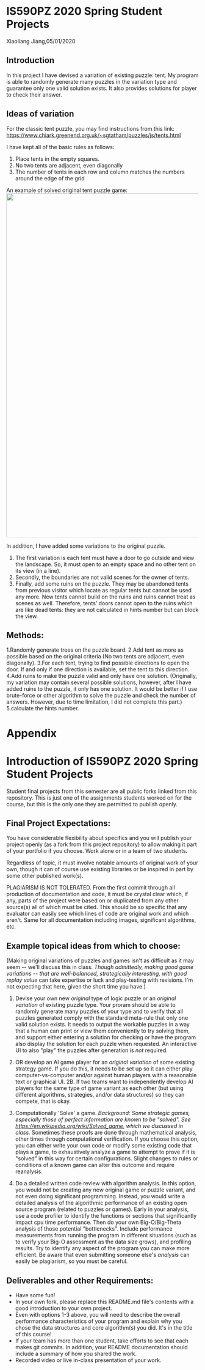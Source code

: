 # IS590PZ 2020 Spring Student Projects
Xiaoliang Jiang,05/01/2020

## Introduction
In this project I have devised a variation of existing puzzle: tent. My program is able to randomly generate many puzzles in the variation type and guarantee only one valid solution exists. It also provides solutions for player to check their answer.

## Ideas of variation
For the classic tent puzzle, you may find instructions from this link: https://www.chiark.greenend.org.uk/~sgtatham/puzzles/js/tents.html

I have kept all of the basic rules as follows:
1. Place tents in the empty squares.
2. No two tents are adjacent, even diagonally
3. The number of tents in each row and column matches the numbers around the edge of the grid

An example of solved original tent puzzle game:
<img src="https://learn.illinois.edu/pluginfile.php/5882331/mod_forum/post/8388810/tent_example.png" width="900px" />

In addition, I have added some variations to the original puzzle.

1. The first variation is each tent must have a door to go outside and view the landscape. So, it must open to an empty space and no other tent on its view (in a line). 
2. Secondly, the boundaries are not valid scenes for the owner of tents. 
3. Finally, add some ruins on the puzzle. They may be abandoned tents from previous visitor which locate as regular tents but cannot be used any more. New tents cannot build on the ruins and ruins cannot treat as scenes as well. Therefore, tents’ doors cannot open to the ruins which are like dead tents: they are not calculated in hints number but can block the view.

## Methods:
1.Randomly generate trees on the puzzle board.
2.Add tent as more as possible based on the original criteria (No two tents are adjacent, even diagonally). 
3.For each tent, trying to find possible directions to open the door. If and only if one direction is available, set the tent to this direction.
4.Add ruins to make the puzzle valid and only have one solution. (Originally, my variation may contain several possible solutions, however, after I have added ruins to the puzzle, it only has one solution. It would be better if I use brute-force or other algorithm to solve the puzzle and check the number of answers. However, due to time limitation, I did not complete this part.)
5.calculate the hints number.

# Appendix 
# Introduction of IS590PZ 2020 Spring Student Projects
Student final projects from this semester are all public forks linked from this repository.  This is just one of the assignments students worked on for the course, but this is the only one they are permitted to publish openly.

## Final Project Expectations:

You have considerable flexibility about specifics and you will publish your project openly (as a fork from this project repository) to allow making it part of your portfolio if you choose.  Work alone or in a team of two students. 

Regardless of topic, it must involve notable amounts of original work of your own, though it can of course use existing libraries or be inspired in part by some other published work(s). 

PLAGIARISM IS NOT TOLERATED. From the first commit through all production of documentation and code, it must be crystal clear which, if any, parts of the project were based on or duplicated from any other source(s) all of which must be cited.  This should be so specific that any evaluator can easily see which lines of code are original work and which aren't.  Same for all documentation including images, significant algorithms, etc.

## Example topical ideas from which to choose:

(Making original variations of puzzles and games isn't as difficult as it may seem -- we'll discuss this in class. _Though admittedly, making *good* game variations -- that are well-balanced, strategically interesting, with good replay value_ can take expertise or luck and play-testing with revisions.  I'm not expecting that here, given the short time you have.)

1. Devise your own new _original_ type of logic puzzle or an _original variation_ of existing puzzle type. Your proram should be able to randomly generate many puzzles of your type and to verify that all puzzles generated comply with the standard meta-rule that only one valid solution exists. It needs to output the workable puzzles in a way that a human can print or view them conveniently to try solving them, and support either entering a solution for checking or have the program also display the solution for each puzzle when requested. An interactive UI to also "play" the puzzles after generation is *not* required.

2. OR develop an AI game player for an _original variation_ of some existing strategy game.  If you do this, it needs to be set up so it can either play computer-vs-computer and/or against human players with a reasonable text or graphical UI. 2B. If two teams want to independently develop AI players for the same type of game variant as each other (but using different algorithms, strategies, and/or data structures) so they can compete, that is okay.

3. Computationally 'Solve' a game.  _Background: Some strategic games, especially those of perfect information are known to be "solved". See https://en.wikipedia.org/wiki/Solved_game, which we discussed in class._  Sometimes these proofs are done through mathematical analysis, other times through computational verification. If you choose this option, you can either write your own code or modify some existing code that plays a game, to exhaustively analyze a game to attempt to prove if it is "solved" in this way for certain configurations. Slight changes to rules or conditions of a known game can alter this outcome and require reanalysis.

4. Do a detailed written code review with algorithm analysis. In this option, you would not be creating any new original game or puzzle variant, and not even doing significant programming. Instead, you would write a detailed analysis of the algorithmic performance of an existing open source program (related to puzzles or games). Early in your analysis, use a code profiler to identify the functions or sections that significantly impact cpu time performance. Then do your own Big-O/Big-Theta analysis of those potential "bottlenecks". Include performance measurements from running the program in different situations (such as to verify your Big-O assessment as the data size grows), and profiling results. Try to identify any aspect of the program you can make more efficient. Be aware that even submitting someone else's _analysis_ can easily be plagiarism, so you must be careful. 

## Deliverables and other Requirements:

* Have some fun!
* In your own fork, please replace this README.md file's contents with a good introduction to your own project. 
* Even with options 1-3 above, you will need to describe the overall performance characteristics of your program and explain why you chose the data structures and core algorithm(s) you did. It's in the title of this course!
* If your team has more than one student, take efforts to see that each makes git commits. In addition, your README documentation should include a summary of how you shared the work.
* Recorded video or live in-class presentation of your work. 

